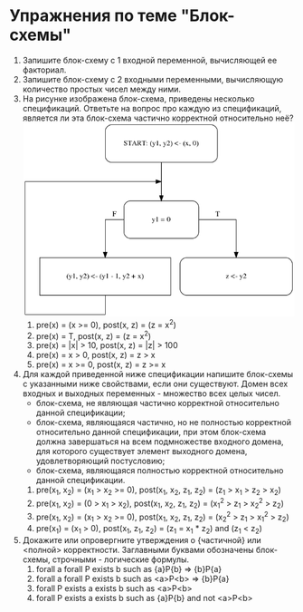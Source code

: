 # Упражнения по теме "Блок-схемы"

1. Запишите блок-схему с 1 входной переменной, вычисляющей ее факториал.
1. Запишите блок-схему с 2 входными переменными, вычисляющую количество простых чисел между ними.
1. На рисунке изображена блок-схема, приведены несколько спецификаций. Ответьте на вопрос про каждую из спецификаций, является ли эта блок-схема частично корректной относительно неё?
![(блок-схема к задаче)](x1_fig1.png)
    1. pre(x) = (x >= 0), post(x, z) = (z = x<sup>2</sup>)
    1. pre(x) = T, post(x, z) = (z = x<sup>2</sup>)
    1. pre(x) = |x| > 10, post(x, z) = |z| > 100
    1. pre(x) = x > 0, post(x, z) = z > x
    1. pre(x) = x >= 0, post(x, z) = z >= x
1. Для каждой приведенной ниже спецификации напишите блок-схемы с указанными ниже свойствами, если они существуют. Домен всех входных и выходных переменных - множество всех целых чисел.
    - блок-схема, не являющая частично корректной относительно данной спецификации;
    - блок-схема, являющаяся частично, но не полностью корректной относительно данной спецификации, при этом блок-схема должна завершаться на всем подмножестве входного домена, для которого существует элемент выходного домена, удовлетворяющий постусловию;
    - блок-схема, являющаяся полностью корректной относительно данной спецификации.
    1. pre(x<sub>1</sub>, x<sub>2</sub>) = (x<sub>1</sub> > x<sub>2</sub> >= 0), post(x<sub>1</sub>, x<sub>2</sub>, z<sub>1</sub>, z<sub>2</sub>) = (z<sub>1</sub> > x<sub>1</sub> > z<sub>2</sub> > x<sub>2</sub>)
    1. pre(x<sub>1</sub>, x<sub>2</sub>) = (0 > x<sub>1</sub> > x<sub>2</sub>), post(x<sub>1</sub>, x<sub>2</sub>, z<sub>1</sub>, z<sub>2</sub>) = (x<sub>1</sub><sup>2</sup> > z<sub>1</sub> > x<sub>2</sub><sup>2</sup> > z<sub>2</sub>)
    1. pre(x<sub>1</sub>, x<sub>2</sub>) = (x<sub>1</sub> > x<sub>2</sub> >= 0), post(x<sub>1</sub>, x<sub>2</sub>, z<sub>1</sub>, z<sub>2</sub>) = (x<sub>2</sub><sup>2</sup> > z<sub>1</sub> > x<sub>1</sub><sup>2</sup> > z<sub>2</sub>)
    1. pre(x<sub>1</sub>) = (x<sub>1</sub> > 0), post(x<sub>1</sub>, z<sub>1</sub>, z<sub>2</sub>) = (z<sub>1</sub> = x<sub>1</sub> * z<sub>2</sub>) and (z<sub>1</sub> < z<sub>2</sub>)
1. Докажите или опровергните утверждения о {частичной} или &lt;полной&gt; корректности. Заглавными буквами обозначены блок-схемы, строчными - логические формулы.
    1. forall a forall P exists b such as {a}P{b} =&gt; {b}P{a}
    1. forall a forall P exists b such as &lt;a&gt;P&lt;b&gt; =&gt; {b}P{a}
    1. forall P exists a exists b such as &lt;a&gt;P&lt;b&gt;
    1. forall P exists a exists b such as {a}P{b} and not &lt;a&gt;P&lt;b&gt;

